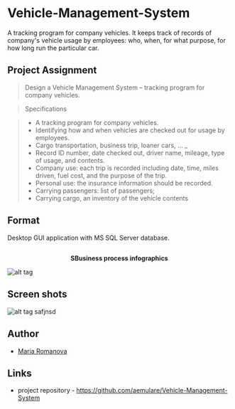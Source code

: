 # Vehicle-Management-System

A tracking program for company vehicles.
It keeps track of records of company's vehicle usage by employees: 
who, when, for what purpose, for how long run the particular car.

## Project Assignment

> Design a Vehicle Management System – tracking program for company vehicles.

 
> Specifications 

> *	A tracking program for company vehicles. 
> *	Identifying how and when vehicles are checked out for usage by employees. 
> *	Cargo transportation, business trip, loaner cars, … _
> * Record ID number, date checked out, driver name, mileage, type of usage, and contents. 
> * Company use: each trip is recorded including date, time, miles driven, fuel cost, and the purpose of the trip. 
> * Personal use: the insurance information should be recorded. 
> * Carrying passengers: list of passengers; 
> * Carrying cargo, an inventory of the vehicle contents 



## Format

Desktop GUI application with MS SQL Server database.

## 
<p align="center">
  <b>SBusiness process infographics</b><br>

![alt tag](https://raw.githubusercontent.com/aemulare/Vehicle-Management-System/master/doc/VMS-Process.png)

## Screen shots

![alt tag](https://raw.githubusercontent.com/aemulare/Vehicle-Management-System/master/doc/VMS-screen-shots/VMS-01-Main-page.png) safjnsd

## Author

* [Maria Romanova](https://github.com/aemulare)

## Links

* project repository - https://github.com/aemulare/Vehicle-Management-System
